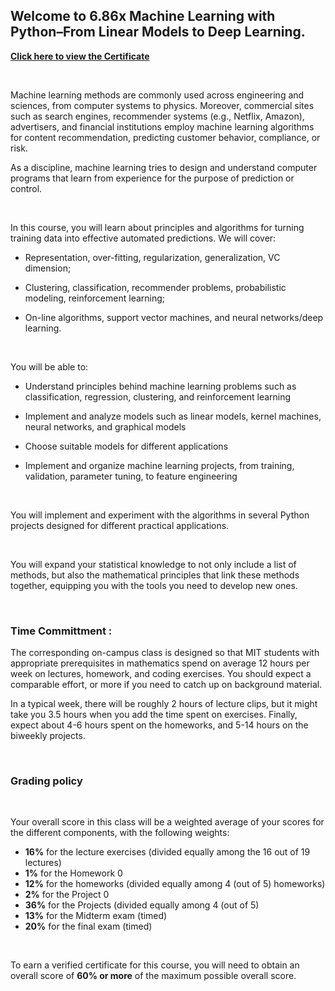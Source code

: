 <h2>Welcome to 6.86x Machine Learning with Python–From Linear Models to Deep Learning.</h2>

<b><a href="https://courses.edx.org/certificates/b46b19e052694c9f8f474688dd0e5f28">Click here to view the Certificate</a></b> 

<br>

<p>Machine learning methods are commonly used across engineering and sciences, from computer systems to physics. Moreover, commercial sites such as search engines, recommender systems (e.g., Netflix, Amazon), advertisers, and financial institutions employ machine learning algorithms for content recommendation, predicting customer behavior, compliance, or risk.

<br>

As a discipline, machine learning tries to design and understand computer programs that learn from experience for the purpose of prediction or control.

<br>

In this course, you will learn about principles and algorithms for turning training data into effective automated predictions. We will cover:

   - Representation, over-fitting, regularization, generalization, VC dimension;

   - Clustering, classification, recommender problems, probabilistic modeling, reinforcement learning;

   - On-line algorithms, support vector machines, and neural networks/deep learning. 
   
<br>

You will be able to:

   - Understand principles behind machine learning problems such as classification, regression, clustering, and reinforcement learning

   - Implement and analyze models such as linear models, kernel machines, neural networks, and graphical models

   - Choose suitable models for different applications

   - Implement and organize machine learning projects, from training, validation, parameter tuning, to feature engineering 
   
<br>

You will implement and experiment with the algorithms in several Python projects designed for different practical applications.

<br>

You will expand your statistical knowledge to not only include a list of methods, but also the mathematical principles that link these methods together, equipping you with the tools you need to develop new ones.
</p>

<br>

<h3>Time Committment :</h3>

The corresponding on-campus class is designed so that MIT students with appropriate prerequisites in mathematics spend on average 12 hours per week on lectures, homework, and coding exercises. You should expect a comparable effort, or more if you need to catch up on background material.

In a typical week, there will be roughly 2 hours of lecture clips, but it might take you 3.5 hours when you add the time spent on exercises. Finally, expect about 4-6 hours spent on the homeworks, and 5-14 hours on the biweekly projects. 

<br>


<h3>Grading policy</h3>

<br>

Your overall score in this class will be a weighted average of your scores for the different components, with the following weights:

- <b>16%</b> for the lecture exercises (divided equally among the 16 out of 19 lectures)
- <b>1%</b> for the Homework 0
- <b>12%</b> for the homeworks (divided equally among 4 (out of 5) homeworks)
- <b>2%</b> for the Project 0
- <b>36%</b> for the Projects (divided equally among 4 (out of 5)
- <b>13%</b> for the Midterm exam (timed)
- <b>20%</b> for the final exam (timed)

<br>

To earn a verified certificate for this course, you will need to obtain an overall score of <b>60% or more</b> of the maximum possible overall score. 
